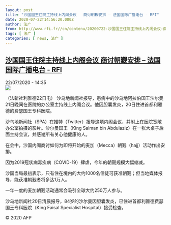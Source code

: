 ```yaml
---
layout: post
title: "沙国国王住院主持线上内阁会议   商讨朝觐安排 – 法国国际广播电台 - RFI"
date: 2020-07-22T14:56:20.000Z
author: 法广
from: http://www.rfi.fr//cn/contenu/20200722-沙国国王住院主持线上内阁会议-商讨朝觐安排
tags: [ 法广 ]
categories: [ news, 法广 ]
---
```

<!--1595429780000-->
[沙国国王住院主持线上内阁会议   商讨朝觐安排 – 法国国际广播电台 - RFI](http://www.rfi.fr//cn/contenu/20200722-%E6%B2%99%E5%9B%BD%E5%9B%BD%E7%8E%8B%E4%BD%8F%E9%99%A2%E4%B8%BB%E6%8C%81%E7%BA%BF%E4%B8%8A%E5%86%85%E9%98%81%E4%BC%9A%E8%AE%AE-%E5%95%86%E8%AE%A8%E6%9C%9D%E8%A7%90%E5%AE%89%E6%8E%92)
------

<div>
<div>22/07/2020 - 14:35</div><img src="https://s.rfi.fr/media/display/5a49b17a-cc22-11ea-9c86-005056bff430/w:310/p:16x9/int0010b.200722203503.jpg"><div class="t-content__body u-clearfix"><div class="m-interstitial"></div><p>（法新社利雅德22日电）    沙乌地新闻社报导，患病中的沙乌地阿拉伯国王沙尔曼21日晚间在医院的办公室主持线上内阁会议。他因胆囊发炎，20日住进首都利雅德的费瑟国王专科医院。</p><p>    沙乌地新闻社（SPA）在推特（Twitter）报导这项内阁会议，并附上在医院宽敞办公室拍摄的影片。沙尔曼国王（King Salman bin Abdulaziz）在一张大桌子后面主持会议，并感谢所有关心他健康的人。</p><p>    在会中，沙国内阁商讨如何为即将开始的麦加（Mecca）朝觐（hajj）活动作出安排。</p><p>    因为2019冠状病毒疾病（COVID-19）肆虐，今年的朝觐规模大幅缩减。</p><p>    沙国当局最初表示，只有住在境内的大约1000名信徒可获准朝觐；但当地媒体报导，能获准朝觐者将多达1万人。</p><p>    一年一度的麦加朝觐活动通常会吸引全球大约250万人参与。</p><p>    沙乌地新闻社20日清晨报导，84岁的沙尔曼因胆囊发炎，已住进首都利雅德费瑟国王专科医院（King Faisal Specialist Hospital）接受检查。 </p><p class="t-copyright">© 2020 AFP</p>        </div>
</div>
